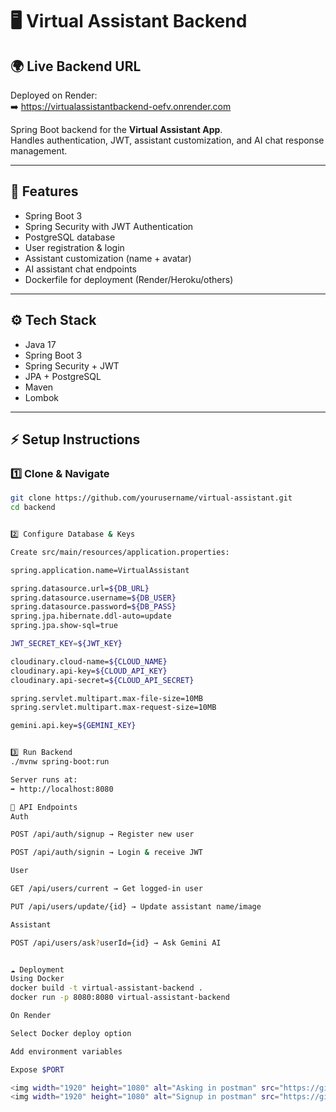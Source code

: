 # 🖥 Virtual Assistant Backend

## 🌍 Live Backend URL
Deployed on Render:  
➡️ https://virtualassistantbackend-oefv.onrender.com

Spring Boot backend for the **Virtual Assistant App**.  
Handles authentication, JWT, assistant customization, and AI chat response management.  

---

## 🚀 Features
- Spring Boot 3
- Spring Security with JWT Authentication
- PostgreSQL database
- User registration & login
- Assistant customization (name + avatar)
- AI assistant chat endpoints
- Dockerfile for deployment (Render/Heroku/others)

---

## ⚙️ Tech Stack
- Java 17
- Spring Boot 3
- Spring Security + JWT
- JPA + PostgreSQL
- Maven
- Lombok

---

## ⚡ Setup Instructions

### 1️⃣ Clone & Navigate
```bash
git clone https://github.com/yourusername/virtual-assistant.git
cd backend


2️⃣ Configure Database & Keys

Create src/main/resources/application.properties:

spring.application.name=VirtualAssistant

spring.datasource.url=${DB_URL}
spring.datasource.username=${DB_USER}
spring.datasource.password=${DB_PASS}
spring.jpa.hibernate.ddl-auto=update
spring.jpa.show-sql=true

JWT_SECRET_KEY=${JWT_KEY}

cloudinary.cloud-name=${CLOUD_NAME}
cloudinary.api-key=${CLOUD_API_KEY}
cloudinary.api-secret=${CLOUD_API_SECRET}

spring.servlet.multipart.max-file-size=10MB
spring.servlet.multipart.max-request-size=10MB

gemini.api.key=${GEMINI_KEY}


3️⃣ Run Backend
./mvnw spring-boot:run

Server runs at:
➡️ http://localhost:8080

🔑 API Endpoints
Auth

POST /api/auth/signup → Register new user

POST /api/auth/signin → Login & receive JWT

User

GET /api/users/current → Get logged-in user

PUT /api/users/update/{id} → Update assistant name/image

Assistant

POST /api/users/ask?userId={id} → Ask Gemini AI


☁️ Deployment
Using Docker
docker build -t virtual-assistant-backend .
docker run -p 8080:8080 virtual-assistant-backend

On Render

Select Docker deploy option

Add environment variables

Expose $PORT

<img width="1920" height="1080" alt="Asking in postman" src="https://github.com/user-attachments/assets/e40ee6dd-2721-4061-8694-f5223bef32fb" />
<img width="1920" height="1080" alt="Signup in postman" src="https://github.com/user-attachments/assets/32c316bd-1a56-4627-bfa7-30ab8f6df074" />


